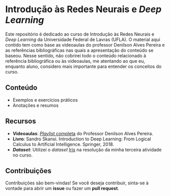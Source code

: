 # Introdução às Redes Neurais e *Deep Learning*

Este repositório é dedicado ao curso de Introdução às Redes Neurais e *Deep Learning* da Universidade Federal de Lavras (UFLA). O material aqui contido tem como base as videoaulas do professor Denilson Alves Pereira e as referências bibliográficas nas quais a apresentação do conteúdo se baseou. Nesse sentido, não cobrirei todo o conteúdo relacionado à referência bibliográfica ou às videoaulas, me atentando ao que eu, enquanto aluno, considero mais importante para entender os conceitos do curso.

## Conteúdo

- Exemplos e exercícios práticos
- Anotações e resumos

## Recursos

- **Videoaulas**: [*Playlist* completa](https://www.youtube.com/playlist?list=PLpAVc-5L0TX_draNYxCmjgm2yYKAy9aIp) do Professor Denilson Alves Pereira.
- **Livro**: Sandro Skansi. Introduction to Deep Learning: From Logical Calculus to Artificial Intelligence. Springer, 2018.
- ***Dataset***: Utilizei o *dataset* [Iris](https://www.kaggle.com/datasets/uciml/iris) na resolução da minha terceira atividade no curso.

## Contribuições

Contribuições são bem-vindas! Se você deseja contribuir, sinta-se à vontade para abrir um **issue** ou fazer um **pull request**.
